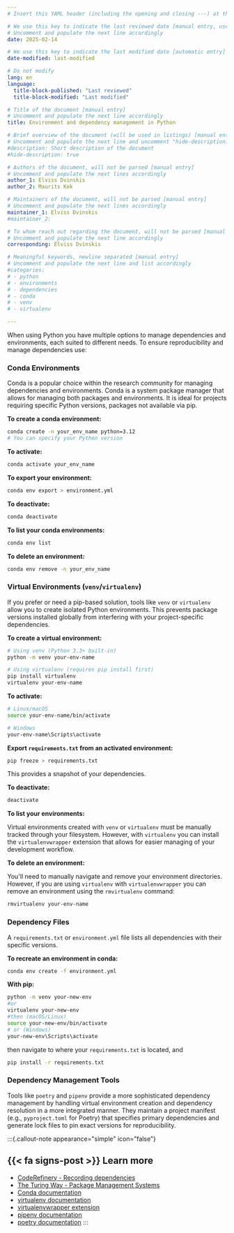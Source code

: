 ```yaml
---
# Insert this YAML header (including the opening and closing ---) at the beginning of the document and fill it out accordingly

# We use this key to indicate the last reviewed date [manual entry, use YYYY-MM-DD]
# Uncomment and populate the next line accordingly
date: 2025-02-14

# We use this key to indicate the last modified date [automatic entry]
date-modified: last-modified

# Do not modify
lang: en
language: 
  title-block-published: "Last reviewed"
  title-block-modified: "Last modified"

# Title of the document [manual entry]
# Uncomment and populate the next line accordingly
title: Environment and dependency management in Python

# Brief overview of the document (will be used in listings) [manual entry]
# Uncomment and populate the next line and uncomment "hide-description: true".
#description: Short description of the document
#hide-description: true

# Authors of the document, will not be parsed [manual entry]
# Uncomment and populate the next lines accordingly
author_1: Elviss Dvinskis
author_2: Maurits Kok

# Maintainers of the document, will not be parsed [manual entry]
# Uncomment and populate the next lines accordingly
maintainer_1: Elviss Dvinskis
#maintainer_2:

# To whom reach out regarding the document, will not be parsed [manual entry]
# Uncomment and populate the next line accordingly
corresponding: Elviss Dvinskis

# Meaningful keywords, newline separated [manual entry]
# Uncomment and populate the next line and list accordingly
#categories: 
# - python
# - environments
# - dependencies
# - conda
# - venv
# - virtualenv

---
```


When using Python you have multiple options to manage dependencies and environments, each suited to different needs. To ensure reproducibility and manage dependencies use:

### Conda Environments

Conda is a popular choice within the research community for managing dependencies and environments. Conda is a system package manager that allows for managing both packages and environments. It is ideal for projects requiring specific Python versions, packages not available via pip.

**To create a conda environment:**

```bash
conda create -n your_env_name python=3.12
# You can specify your Python version
```
**To activate:**
```bash
conda activate your_env_name
```
**To export your environment:**
```bash
conda env export > environment.yml
```
**To deactivate:**
```bash
conda deactivate
```
**To list your conda environments:**
```bash
conda env list
```
**To delete an environment:**
```bash
conda env remove -n your_env_name
```

### Virtual Environments (`venv`/`virtualenv`)

If you prefer or need a pip-based solution, tools like `venv` or `virtualenv` allow you to create isolated Python environments. This prevents package versions installed globally from interfering with your project-specific dependencies.

**To create a virtual environment:**

```bash
# Using venv (Python 3.3+ built-in)
python -m venv your-env-name

# Using virtualenv (requires pip install first)
pip install virtualenv
virtualenv your-env-name
```

**To activate:**

```bash
# Linux/macOS
source your-env-name/bin/activate

# Windows
your-env-name\Scripts\activate
```
**Export `requirements.txt` from an activated environment:**
```bash
pip freeze > requirements.txt
```
This provides a snapshot of your dependencies.

**To deactivate:**
```bash
deactivate
```
**To list your environments:**

Virtual environments created with `venv` or `virtualenv` must be manually tracked through your filesystem. However, with `virtualenv` you can install the `virtualenvwrapper` extension that allows for easier managing of your development workflow.

**To delete an environment:**

You'll need to manually navigate and remove your environment directories. However, if you are using `virtualenv` with `virtualenvwrapper` you can remove an environment using the `rmvirtualenv` command:
```bash
rmvirtualenv your-env-name
```

### Dependency Files

A `requirements.txt` or `environment.yml` file lists all dependencies with their specific versions. 

**To recreate an environment in conda:**
```bash
conda env create -f environment.yml
```
**With pip:**

```bash
python -m venv your-new-env
#or
virtualenv your-new-env
#then (macOS/Linux)
source your-new-env/bin/activate
# or (Windows)
your-new-env\Scripts\activate
```
then navigate to where your `requirements.txt` is located, and
```bash
pip install -r requirements.txt
```

### Dependency Management Tools

Tools like `poetry` and `pipenv` provide a more sophisticated dependency management by handling virtual environment creation and dependency resolution in a more integrated manner. They maintain a project manifest (e.g., `pyproject.toml` for Poetry) that specifies primary dependencies and generate lock files to pin exact versions for reproducibility.

:::{.callout-note appearance="simple" icon="false"}
## {{< fa signs-post >}} Learn more

- [CodeRefinery - Recording dependencies](https://coderefinery.github.io/reproducible-research/dependencies/)
- [The Turing Way - Package Management Systems](https://the-turing-way.netlify.app/reproducible-research/renv/renv-package)
- [Conda documentation](https://docs.conda.io/projects/conda/en/stable/user-guide/getting-started.html)
- [virtualenv documentation](https://virtualenv.pypa.io/en/latest/)
- [virtualenvwrapper extension](https://virtualenvwrapper.readthedocs.io/en/latest/)
- [pipenv documentation](https://pipenv.pypa.io/en/latest/)
- [poetry documentation](https://python-poetry.org/docs/)
:::



